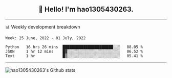 <h2 align="center">👋 Hello! I'm hao1305430263.</h2>


---- 
📊 Weekly development breakdown

<!--START_SECTION:waka-->
```text
Week: 25 June, 2022 - 01 July, 2022

Python   16 hrs 26 mins  ██████████████████████░░░   88.05 % 
JSON     1 hr 12 mins    █▓░░░░░░░░░░░░░░░░░░░░░░░   06.52 % 
Text     1 hr            █▒░░░░░░░░░░░░░░░░░░░░░░░   05.41 % 
```
<!--END_SECTION:waka-->
----
![hao1305430263's Github stats](https://github-readme-stats.vercel.app/api?username=hao1305430263&show_icons=true)


<!--
**hao1305430263/hao1305430263** is a ✨ _special_ ✨ repository because its `README.md` (this file) appears on your GitHub profile.

Here are some ideas to get you started:

- 🔭 I’m currently working on ...
- 🌱 I’m currently learning ...
- 👯 I’m looking to collaborate on ...
- 🤔 I’m looking for help with ...
- 💬 Ask me about ...
- 📫 How to reach me: ...
- 😄 Pronouns: ...
- ⚡ Fun fact: ...
-->
